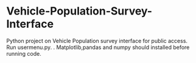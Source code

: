 # Vehicle-Population-Survey-Interface
Python project on Vehicle Population survey interface for public access.
Run usermenu.py. .
Matplotlib,pandas and numpy should installed before running code.
